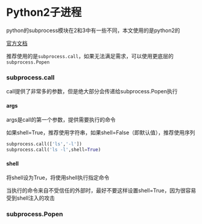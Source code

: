 # Python2子进程

python的subprocess模块在2和3中有一些不同，本文使用的是python2的

[官方文档](https://docs.python.org/zh-cn/2.7/library/subprocess.html)

推荐使用的是`subprocess.call`，如果无法满足需求，可以使用更底层的`subprocess.Popen`

### subprocess.call

call提供了非常多的参数，但是绝大部分会传递给subprocess.Popen执行

#### args

args是call的第一个参数，提供需要执行的命令

如果shell=True，推荐使用字符串，如果shell=False（即默认值），推荐使用序列

```python
subprocess.call(['ls','-l'])
subprocess.call('ls -l',shell=True)
```

#### shell

将shell设为True，将使用shell执行指定命令

当执行的命令来自不受信任的外部时，最好不要这样设置shell=True，因为很容易受到shell注入的攻击

### subprocess.Popen

